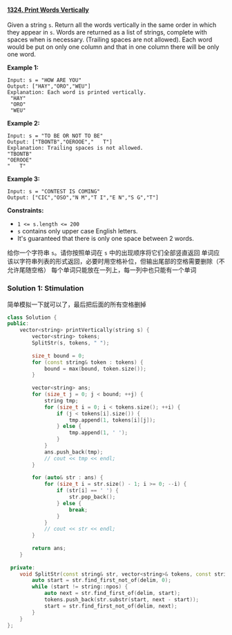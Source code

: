 #### [1324. Print Words Vertically](https://leetcode.cn/problems/print-words-vertically/)

Given a string `s`. Return all the words vertically in the same order in which they appear in `s`.
 Words are returned as a list of strings, complete with spaces when is necessary. (Trailing spaces are not allowed).
 Each word would be put on only one column and that in one column there will be only one word.

 

**Example 1:**

```
Input: s = "HOW ARE YOU"
Output: ["HAY","ORO","WEU"]
Explanation: Each word is printed vertically. 
 "HAY"
 "ORO"
 "WEU"
```

**Example 2:**

```
Input: s = "TO BE OR NOT TO BE"
Output: ["TBONTB","OEROOE","   T"]
Explanation: Trailing spaces is not allowed. 
"TBONTB"
"OEROOE"
"   T"
```

**Example 3:**

```
Input: s = "CONTEST IS COMING"
Output: ["CIC","OSO","N M","T I","E N","S G","T"]
```

 

**Constraints:**

- `1 <= s.length <= 200`
- `s` contains only upper case English letters.
- It's guaranteed that there is only one space between 2 words.

给你一个字符串 `s`。请你按照单词在 `s` 中的出现顺序将它们全部竖直返回
单词应该以字符串列表的形式返回，必要时用空格补位，但输出尾部的空格需要删除（不允许尾随空格）
每个单词只能放在一列上，每一列中也只能有一个单词



### Solution 1: Stimulation

简单模拟一下就可以了，最后把后面的所有空格删掉

````c++
class Solution {
public:
    vector<string> printVertically(string s) {
        vector<string> tokens;
        SplitStr(s, tokens, " ");
        
        size_t bound = 0;
        for (const string& token : tokens) {
            bound = max(bound, token.size());
        }
        
        vector<string> ans;
        for (size_t j = 0; j < bound; ++j) {
            string tmp;
            for (size_t i = 0; i < tokens.size(); ++i) {
                if (j < tokens[i].size()) {
                    tmp.append(1, tokens[i][j]);
                } else {
                    tmp.append(1, ' ');
                }
            }
            ans.push_back(tmp);
            // cout << tmp << endl;
        }
        
        for (auto& str : ans) {
            for (size_t i = str.size() - 1; i >= 0; --i) {
                if (str[i] == ' ') {
                    str.pop_back();
                } else {
                    break;
                }
            }
            // cout << str << endl;
        }
        
        return ans;
    }
    
 private:
    void SplitStr(const string& str, vector<string>& tokens, const string delim = " ") {
        auto start = str.find_first_not_of(delim, 0);
        while (start != string::npos) {
            auto next = str.find_first_of(delim, start);
            tokens.push_back(str.substr(start, next - start));
            start = str.find_first_not_of(delim, next);
        }
    }
};
````

